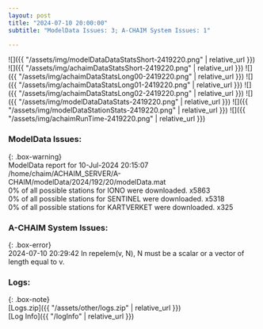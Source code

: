 ```yaml
---
layout: post
title: "2024-07-10 20:00:00"
subtitle: "ModelData Issues: 3; A-CHAIM System Issues: 1"

---
```


![]({{ "/assets/img/modelDataDataStatsShort-2419220.png" | relative_url }})
![]({{ "/assets/img/achaimDataStatsShort-2419220.png" | relative_url }})
![]({{ "/assets/img/achaimDataStatsLong00-2419220.png" | relative_url }})
![]({{ "/assets/img/achaimDataStatsLong01-2419220.png" | relative_url }})
![]({{ "/assets/img/achaimDataStatsLong02-2419220.png" | relative_url }})
![]({{ "/assets/img/modelDataDataStats-2419220.png" | relative_url }})
![]({{ "/assets/img/modelDataStationStats-2419220.png" | relative_url }})
![]({{ "/assets/img/achaimRunTime-2419220.png" | relative_url }})


### ModelData Issues:  
  
{: .box-warning}  
 ModelData report for 10-Jul-2024 20:15:07   
 /home/chaim/ACHAIM_SERVER/A-CHAIM/modelData/2024/192/20/modelData.mat   
 0% of all possible stations for IONO were downloaded. x5863   
 0% of all possible stations for SENTINEL were downloaded. x5318   
 0% of all possible stations for KARTVERKET were downloaded. x325   
  
### A-CHAIM System Issues:  
  
{: .box-error}  
2024-07-10 20:29:42 In repelem(v, N), N must be a scalar or a vector of length equal to v.  

### Logs:  
  
{: .box-note}  
[Logs.zip]({{ "/assets/other/logs.zip" | relative_url }})  
[Log Info]({{ "/logInfo" | relative_url }})  
